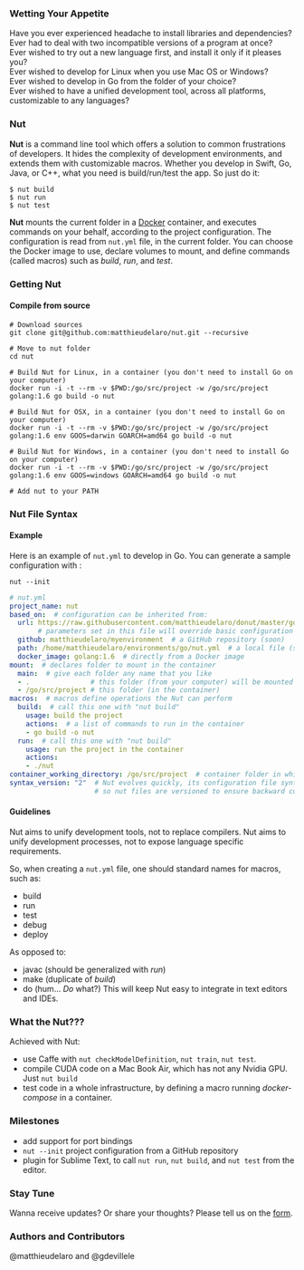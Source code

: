 ### Wetting Your Appetite
Have you ever experienced headache to install libraries and dependencies?  
Ever had to deal with two incompatible versions of a program at once?  
Ever wished to try out a new language first, and install it only if it pleases you?  
Ever wished to develop for Linux when you use Mac OS or Windows?  
Ever wished to develop in Go from the folder of your choice?  
Ever wished to have a unified development tool, across all platforms, customizable to any languages?  

### Nut
**Nut** is a command line tool which offers a solution to common frustrations of developers. It hides the complexity of development environments, and extends them with customizable macros. Whether you develop in Swift, Go, Java, or C++, what you need is build/run/test the app. So just do it:

    $ nut build
    $ nut run
    $ nut test

**Nut** mounts the current folder in a [Docker](https://www.docker.com/) container, and executes commands on your behalf, according to the project configuration. The configuration is read from `nut.yml` file, in the current folder. You can choose the Docker image to use, declare volumes to mount, and define commands (called macros) such as *build*, *run*, and *test*.


### Getting Nut
#### Compile from source
    # Download sources
    git clone git@github.com:matthieudelaro/nut.git --recursive

    # Move to nut folder
    cd nut

    # Build Nut for Linux, in a container (you don't need to install Go on your computer)
    docker run -i -t --rm -v $PWD:/go/src/project -w /go/src/project golang:1.6 go build -o nut

    # Build Nut for OSX, in a container (you don't need to install Go on your computer)
    docker run -i -t --rm -v $PWD:/go/src/project -w /go/src/project golang:1.6 env GOOS=darwin GOARCH=amd64 go build -o nut

    # Build Nut for Windows, in a container (you don't need to install Go on your computer)
    docker run -i -t --rm -v $PWD:/go/src/project -w /go/src/project golang:1.6 env GOOS=windows GOARCH=amd64 go build -o nut
    
    # Add nut to your PATH

### Nut File Syntax
#### Example
Here is an example of `nut.yml` to develop in Go. You can generate a sample configuration with  :

`nut --init`
```yaml
# nut.yml
project_name: nut
based_on:  # configuration can be inherited from:
  url: https://raw.githubusercontent.com/matthieudelaro/donut/master/go/nut.yml  # a URL (soon)
       # parameters set in this file will override basic configuration
  github: matthieudelaro/myenvironment  # a GitHub repository (soon)
  path: /home/matthieudelaro/environments/go/nut.yml  # a local file (soon)
  docker_image: golang:1.6  # directly from a Docker image
mount:  # declares folder to mount in the container
  main:  # give each folder any name that you like
  - .               # this folder (from your computer) will be mounted as
  - /go/src/project # this folder (in the container)
macros:  # macros define operations the Nut can perform
  build:  # call this one with "nut build"
    usage: build the project
    actions:  # a list of commands to run in the container
    - go build -o nut
  run:  # call this one with "nut build"
    usage: run the project in the container
    actions:
    - ./nut
container_working_directory: /go/src/project  # container folder in which macros will be executed
syntax_version: "2"  # Nut evolves quickly, its configuration file syntax as well,
                     # so nut files are versioned to ensure backward compatibility.
```
#### Guidelines
Nut aims to unify development tools, not to replace compilers.
Nut aims to unify development processes, not to expose language specific requirements.

So, when creating a `nut.yml` file, one should standard names for macros, such as:
- build
- run
- test
- debug
- deploy

As opposed to:
- javac (should be generalized with *run*)
- make (duplicate of *build*)
- do (hum... *Do* what?)
This will keep Nut easy to integrate in text editors and IDEs.

### What the Nut???
Achieved with Nut:  
- use Caffe with `nut checkModelDefinition`, `nut train`, `nut test`.
- compile CUDA code on a Mac Book Air, which has not any Nvidia GPU. Just `nut build`
- test code in a whole infrastructure, by defining a macro running *docker-compose* in a container.

### Milestones
- add support for port bindings
- `nut --init` project configuration from a GitHub repository
- plugin for Sublime Text, to call `nut run`, `nut build`, and `nut test` from the editor.

### Stay Tune
Wanna receive updates? Or share your thoughts? Please tell us on the [form](https://docs.google.com/forms/d/1reDwa7t2-8o_vPGuYg6QBCYHoDdge80dDbkBS9H72nM/viewform).

### Authors and Contributors
@matthieudelaro and @gdevillele

